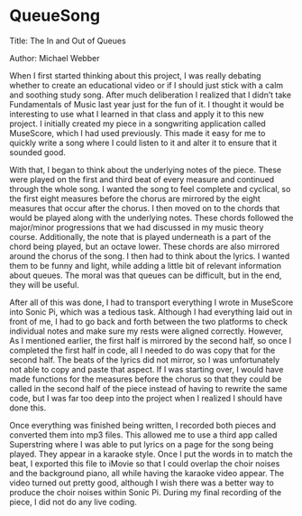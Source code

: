 # QueueSong
Title: The In and Out of Queues

Author: Michael Webber

  When I first started thinking about this project, I was really debating whether to create an educational video or if I should just stick with a calm and soothing study song. After much deliberation I realized that I didn’t take Fundamentals of Music last year just for the fun of it. I thought it would be interesting to use what I learned in that class and apply it to this new project. I initially created my piece in a songwriting application called MuseScore, which I had used previously. This made it easy for me to quickly write a song where I could listen to it and alter it to ensure that it sounded good. 
  
  With that, I began to think about the underlying notes of the piece. These were played on the first and third beat of every measure and continued through the whole song. I wanted the song to feel complete and cyclical, so the first eight measures before the chorus are mirrored by the eight measures that occur after the chorus. I then moved on to the chords that would be played along with the underlying notes. These chords followed the major/minor progressions that we had discussed in my music theory course. Additionally, the note that is played underneath is a part of the chord being played, but an octave lower. These chords are also mirrored around the chorus of the song. I then had to think about the lyrics. I wanted them to be funny and light, while adding a little bit of relevant information about queues. The moral was that queues can be difficult, but in the end, they will be useful.
  
  After all of this was done, I had to transport everything I wrote in MuseScore into Sonic Pi, which was a tedious task. Although I had everything laid out in front of me, I had to go back and forth between the two platforms to check individual notes and make sure my rests were aligned correctly. However, As I mentioned earlier, the first half is mirrored by the second half, so once I completed the first half in code, all I needed to do was copy that for the second half. The beats of the lyrics did not mirror, so I was unfortunately not able to copy and paste that aspect. If I was starting over, I would have made functions for the measures before the chorus so that they could be called in the second half of the piece instead of having to rewrite the same code, but I was far too deep into the project when I realized I should have done this.
  
  Once everything was finished being written, I recorded both pieces and converted them into mp3 files. This allowed me to use a third app called Superstring where I was able to put lyrics on a page for the song being played. They appear in a karaoke style. Once I put the words in to match the beat, I exported this file to iMovie so that I could overlap the choir noises and  the background piano, all while having the karaoke video appear. The video turned out pretty good, although I wish there was a better way to produce the choir noises within Sonic Pi. During my final recording of the piece, I did not do any live coding.
